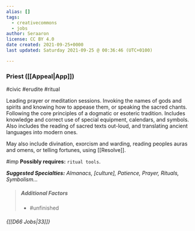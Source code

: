 ```yaml
---
alias: []
tags:
  - creativecommons
  - jobs
author: Seraaron
license: CC BY 4.0
date created: 2021-09-25+0000
last updated: Saturday 2021-09-25 @ 00:36:46 (UTC+0100)

---
```


### Priest ([[Appeal|App]])

#civic #erudite #ritual

Leading prayer or meditation sessions. Invoking the names of gods and spirits and knowing how to appease them, or speaking the sacred chants. Following the core principles of a dogmatic or esoteric tradition. Includes knowledge and correct use of special equipment, calendars, and symbols. Also includes the reading of sacred texts out-loud, and translating ancient languages into modern ones.

May also include divination, exorcism and warding, reading peoples auras and omens, or telling fortunes, using [[Resolve]].

#imp **Possibly requires:** `ritual tools`.

_**Suggested Specialties:** Almanacs, [culture], Patience, Prayer, Rituals, Symbolism…_

> ##### Additional Factors
>
> -   #unfinished

###### {[[D66 Jobs|33]]}
